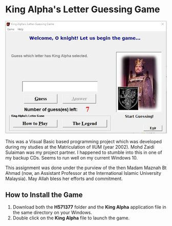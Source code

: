 # King Alpha's Letter Guessing Game
![King Alpha's Letter-Guessing Game screenshot](/images/screenshot.PNG)

This was a Visual Basic based programming project which was developed during my studies at the Matriculation of IIUM (year 2002). Mohd Zaidi Sulaiman was my project partner. I happened to stumble into this in one of my backup CDs. Seems to run well on my current Windows 10. 

This assignment was done under the purview of the then Madam Maznah Bt Ahmad (now, an Assistant Professor at the International Islamic University Malaysia). May Allah bless her efforts and commitment.

## How to Install the Game
1. Download both the **H571377** folder and the **King Alpha** application file in the same directory on your Windows.
1. Double click on the **King Alpha** file to launch the game.
